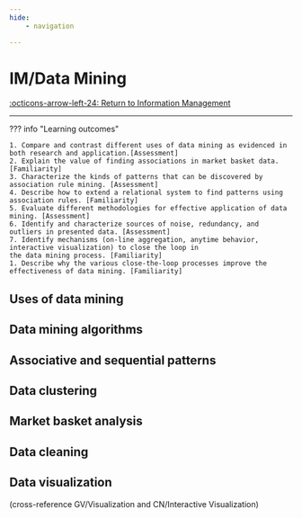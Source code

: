 ```yaml
---
hide:
    - navigation

---
```


# IM/Data Mining

[:octicons-arrow-left-24: Return to Information Management](/Bodies-of-Knowledge/Information-Management/)

---

??? info "Learning outcomes"

    1. Compare and contrast different uses of data mining as evidenced in both research and application.[Assessment]
    2. Explain the value of finding associations in market basket data. [Familiarity]
    3. Characterize the kinds of patterns that can be discovered by association rule mining. [Assessment]
    4. Describe how to extend a relational system to find patterns using association rules. [Familiarity]
    5. Evaluate different methodologies for effective application of data mining. [Assessment]
    6. Identify and characterize sources of noise, redundancy, and outliers in presented data. [Assessment]
    7. Identify mechanisms (on-line aggregation, anytime behavior, interactive visualization) to close the loop in
    the data mining process. [Familiarity]
    1. Describe why the various close-the-loop processes improve the effectiveness of data mining. [Familiarity]

## Uses of data mining

## Data mining algorithms

## Associative and sequential patterns

## Data clustering

## Market basket analysis

## Data cleaning

## Data visualization 

(cross-reference GV/Visualization and CN/Interactive Visualization)
